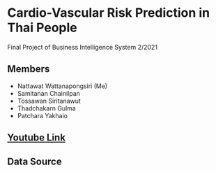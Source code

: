 # Cardio-Vascular Risk Prediction in Thai People
Final Project of Business Intelligence System 2/2021 
## Members
- Nattawat Wattanapongsiri (Me)
- Samitanan Chainilpan
- Tossawan Siritanawut
- Thadchakarn Gulma
- Patchara Yakhaio
## <a href="https://www.youtube.com/watch?v=2SCpT1ZGvUs">Youtube Link</a>
## Data Source
